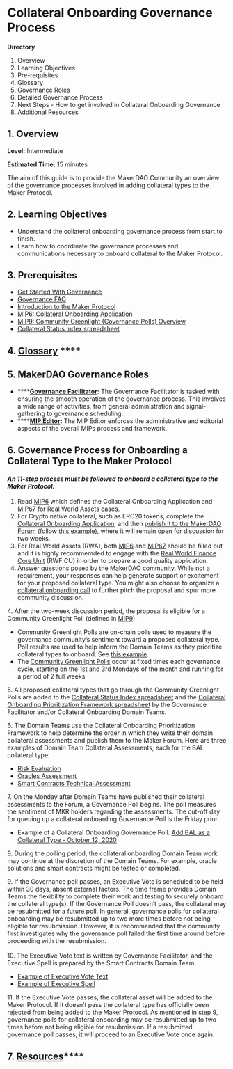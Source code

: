 # Collateral Onboarding Governance Process

**Directory**

1. Overview
2. Learning Objectives
3. Pre-requisites
4. Glossary
5. Governance Roles
6. Detailed Governance Process
7. Next Steps - How to get involved in Collateral Onboarding Governance
8. Additional Resources

## 1. Overview

**Level:** Intermediate&#x20;

**Estimated Time:** 15 minutes

The aim of this guide is to provide the MakerDAO Community an overview of the governance processes involved in adding collateral types to the Maker Protocol.

## **2. Learning Objectives**

* Understand the collateral onboarding governance process from start to finish.
* Learn how to coordinate the governance processes and communications necessary to onboard collateral to the Maker Protocol.

## **3. Prerequisites**

* [Get Started With Governance](https://makerdao.world/en/learn/governance)
* [Governance FAQ](https://makerdao.world/en/learn/governance/governance-faq/)
* [Introduction to the Maker Protocol](https://docs.makerdao.com)
* [MIP6: Collateral Onboarding Application](https://mips.makerdao.com/mips/details/MIP6#MIP6c2)
* [MIP9: Community Greenlight (Governance Polls) Overview](https://mips.makerdao.com/mips/details/MIP9)
* [Collateral Status Index spreadsheet](https://docs.google.com/spreadsheets/d/1PDf\_CzhGa7mLuOUfX6Bz3WrnCjDRhIjmu-vDZMMw4Qc)

## **4.** [**Glossary**](https://collateral.makerdao.com/resources/collateral-onboarding-glossary) ****&#x20;

## **5. MakerDAO Governance Roles**

* ****[**Governance Facilitator**](https://mips.makerdao.com/mips/details/MIP0#MIP0c10)**:** The Governance Facilitator is tasked with ensuring the smooth operation of the governance process. This involves a wide range of activities, from general administration and signal-gathering to governance scheduling.
* ****[**MIP Editor**](https://mips.makerdao.com/mips/details/MIP0#MIP0c9)**:** The MIP Editor enforces the administrative and editorial aspects of the overall MIPs process and framework.

## **6. Governance Process for Onboarding a Collateral Type to the Maker Protocol**

#### _An 11-step process must be followed to onboard a collateral type to the Maker Protocol:_

1. Read [MIP6](https://mips.makerdao.com/mips/details/MIP6) which defines the Collateral Onboarding Application and [MIP67](https://mips.makerdao.com/mips/details/MIP67#MIP67c1) for Real World Assets cases.
2. For Crypto native collateral, such as ERC20 tokens, complete the [Collateral Onboarding Application](https://mips.makerdao.com/mips/details/MIP6#MIP6c2), and then [publish it to the MakerDAO Forum](https://forum.makerdao.com/c/collateral-onboarding/co/17) (follow [this example](https://forum.makerdao.com/t/gusd-mip6-collateral-onboarding-application/3319)), where it will remain open for discussion for two weeks.
3. For Real World Assets (RWA), both [MIP6](https://mips.makerdao.com/mips/details/MIP6) and [MIP67](https://mips.makerdao.com/mips/details/MIP67#MIP67c1) should be filled out and it is highly recommemded to engage with the [Real World Finance Core Unit](../resources/core-units-contacts.md) (RWF CU) in order to prepare a good quality application.
4. Answer questions posed by the MakerDAO community. While not a requirement, your responses can help generate support or excitement for your proposed collateral type. You might also choose to organize a [collateral onboarding call](https://forum.makerdao.com/t/collateral-calls-calling-all-projects/3715) to further pitch the proposal and spur more community discussion.

4\. After the two-week discussion period, the proposal is eligible for a Community Greenlight Poll (defined in [MIP9](https://mips.makerdao.com/mips/details/MIP9)).

* &#x20;Community Greenlight Polls are on-chain polls used to measure the governance community’s sentiment toward a proposed collateral type. Poll results are used to help inform the Domain Teams as they prioritize collateral types to onboard.  See [this example](https://vote.makerdao.com/polling/QmPoL3rr#poll-detail).
* The [Community Greenlight Polls](https://mips.makerdao.com/mips/details/MIP9#MIP9c1) occur at fixed times each governance cycle, starting on the 1st and 3rd Mondays of the month and running for a period of 2 full weeks.

5\. All proposed collateral types that go through the Community Greenlight Polls are added to the [Collateral Status Index spreadsheet](https://docs.google.com/spreadsheets/d/1PDf\_CzhGa7mLuOUfX6Bz3WrnCjDRhIjmu-vDZMMw4Qc) and the [Collateral Onboarding Prioritization Framework spreadsheet](https://docs.google.com/spreadsheets/d/1PDf\_CzhGa7mLuOUfX6Bz3WrnCjDRhIjmu-vDZMMw4Qc/edit#gid=185886246) by the Governance Facilitator and/or Collateral Onboarding Domain Teams.

6\. The Domain Teams use the Collateral Onboarding Prioritization Framework to help determine the order in which they write their domain collateral assessments and publish them to the Maker Forum. Here are three examples of Domain Team Collateral Assessments, each for the BAL collateral type:

* [Risk Evaluation](https://forum.makerdao.com/t/bal-collateral-onboarding-risk-evaluation/4600/3)&#x20;
* [Oracles Assessment](https://forum.makerdao.com/t/mip10c3-sp12-proposal-balusd-oracle-collateral-onboarding-oracle-assessment/4638)
* [Smart Contracts Technical Assessment](https://forum.makerdao.com/t/bal-erc20-token-smart-contract-technical-assessment/4630)

7\. On the Monday after Domain Teams have published their collateral assessments to the Forum, a Governance Poll begins. The poll measures the sentiment of MKR holders regarding the assessments. The cut-off day for queuing up a collateral onboarding Governance Poll is the Friday prior. &#x20;

* Example of a Collateral Onboarding Governance Poll:  [Add BAL as a Collateral Type - October 12, 2020](https://vote.makerdao.com/polling/QmRbWqVW#poll-detail)

8\. During the polling period, the collateral onboarding Domain Team work may continue at the discretion of the Domain Teams. For example, oracle solutions and smart contracts might be tested or completed.

9\. If the Governance poll passes, an Executive Vote is scheduled to be held within 30 days, absent external factors. The time frame provides Domain Teams the flexibility to complete their work and testing to securely onboard the collateral type(s). If the Governance Poll doesn’t pass, the collateral may be resubmitted for a future poll. In general,  governance polls for collateral onboarding may be resubmitted up to two more times before not being eligible for resubmission. However, it is recommended that the community first investigates why the governance poll failed the first time around before proceeding with the resubmission.\
\
10\. The Executive Vote text is written by Governance Facilitator, and the Executive Spell is prepared by the Smart Contracts Domain Team.

* [Example of Executive Vote Text ](https://github.com/makerdao/community/blob/master/governance/votes/Executive%20vote%20-%20June%2026%2C%202020.md)
* [Example of Executive Spell](https://github.com/makerdao/spells-mainnet/blob/master/archive/2020-08-28-DssSpell/DssSpell.sol)

11\. If the Executive Vote passes, the collateral asset will be added to the Maker Protocol. If it doesn’t pass the collateral type has officially been rejected from being added to the Maker Protocol. As mentioned in step 9, governance polls for collateral onboarding may be resubmitted up to two times before not being eligible for resubmission. If a resubmitted governance poll passes, it will proceed to an Executive Vote once again.

## **7.** [**Resources**](../resources/resources-list.md)****
